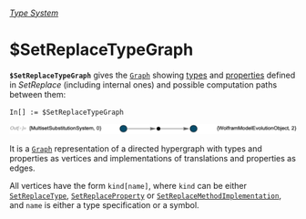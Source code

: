 ###### [Type System](README.md)

# $SetReplaceTypeGraph

**`$SetReplaceTypeGraph`** gives the [`Graph`](https://reference.wolfram.com/language/ref/Graph.html) showing
[types](/Documentation/Types/README.md) and [properties](/Documentation/Properties/README.md) defined in *SetReplace*
(including internal ones) and possible computation paths between them:

```wl
In[] := $SetReplaceTypeGraph
```

<img src="/Documentation/Images/$SetReplaceTypeGraph.png" width="660.6">

It is a [`Graph`](https://reference.wolfram.com/language/ref/Graph.html) representation of a directed hypergraph with
types and properties as vertices and implementations of translations and properties as edges.

All vertices have the form `kind[name]`, where `kind` can be either [`SetReplaceType`](SetReplaceType.md),
[`SetReplaceProperty`](SetReplaceProperty.md) or [`SetReplaceMethodImplementation`](SetReplaceMethodImplementation.md),
and `name` is either a type specification or a symbol.
